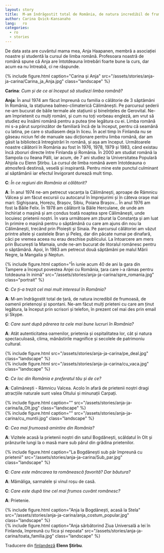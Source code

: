 ```yaml
---
layout: story
title:  M-am îndrăgostit total de România, de natura incredibil de frumoasă, de oamenii prietenoși și spontani
author: Carina Qvick-Kansanaho
lang:   ro
categories:
  - ro
  - stories
---
```


De data asta are cuvântul mama mea, Anja Haapanen, membră a asociației noastre și studentă la cursul de limba română. Profesoara noastră de română spune că Anja are întotdeauna întrebări foarte bune la curs, dar acum ea nu întreabă, ci ne răspunde.

<div class="row">
  <div class="col-md-4 col-sm-6 col-xs-6">
  {% include figure.html caption="Carina și Anja" src="/assets/stories/anja-ja-carina/Carina_ja_Anja.jpg" class="landscape" %}
  </div>
</div>

__Carina__: _Cum și de ce ai început să studiezi limba română?_

__Anja__: În anul 1974 am făcut împreună cu familia o călătorie de 3 săptămâni în România, la stațiunea balneo-climaterică Călimănești. Pe parcursul șederii ne-am bucurat de băile termale ale stațiunii și bineînțeles de Gerovital. Ne-am împrietenit cu mulți români, și cum nu toți vorbeau engleză, am vrut să studiez eu însămi română pentru a putea ține legătura cu ei. Limba română mi s-a părut surprinzător de familiară încă de la început, pentru că seamănă cu latina, pe care o studiasem deja în liceu. În acel timp în Finlanda nu se găseau niciun fel de manuale sau dicționare pentru limba română, dar am găsit la bibliotecă întregistrări în română, și așa am început. Următoarele noastre călătorii în România au fost în 1976, 1978, 1979 și 1983, când existau încă zboruri directe între Finlanda și România. În 2000 am studiat română la Sampola cu Ileana Pälli, iar acum, de 7 ani studiez la Universitatea Populară Ahjola cu Elenn Știrbu. La cursul de limba română avem întotdeauna o atmosferă destinsă, veselă și inspirantă. Pentru mine este punctul culminant al săptămânii iar efectul învigorant durează mult timp. 

__C__: _În ce regiuni din România ai călătorit?_

__A__: În anul 1974 ne-am petrecut vacanța la Călimănești, aproape de Râmnicu Vâlcea și am făcut excursii cu autocarul în împrejurimi și în câteva orașe mai mari: Sighișoara, Horezu, Brașov, Sibiu, Poiana Brașov... În anul 1976 am fost la Băile Felix. În 1978 am călătorit la Băile Herculane, de unde am închiriat o mașină și am condus toată noaptea spre Călimănești, unde locuiesc prietenii noștri. În vara următoare am zburat la Constanța și am luat în primire o mașină pentru o săptămână cu care am ajuns din nou la Călimănești, trecând prin Ploiești și Sinaia. Pe parcursul călătoriei am văzut printre altele și castelele Bran și Peleș, dar din păcate numai pe dinafară, căci pe vremea aceea nu erau deschise publicului. La întoarcere am mers prin București la Mamaia, unde ne-am bucurat de litoralul românesc pentru o săptămână. Apoi, în 1983 am petrecut două săptămâni pe malul Mării Negre, la Mangalia și Neptun.

<div class="row">
  <div class="col-md-8 col-md-offset-2">
  {% include figure.html caption="În iunie acum 40 de ani la gara din Tampere a început povestea Anjei cu România, țara care i-a rămas pentru totdeauna în inimă" src="/assets/stories/anja-ja-carina/spre_romania.jpg" class="portrait" %}
  </div>
</div>

__C__: _Ce ți-a trezit cel mai mult interesul în România?_

__A__: M-am îndrăgostit total de țară, de natura incredibil de frumoasă, de oamenii prietenoși și spontani. Ne-am făcut mulți prieteni cu care am ținut legătura, la început prin scrisori și telefon, în prezent cel mai des prin email și Skype.

__C__: _Care sunt după părerea ta cele mai bune lucruri în România?_

__A__: Atât autenticitatea oamenilor, prietenia și ospitalitatea lor, cât și natura spectaculoasă, clima, mănăstirile magnifice și secolele de patrimoniu cultural.

<div class="row">
  <div class="col-md-5">
    {% include figure.html src="/assets/stories/anja-ja-carina/pe_deal.jpg" class="landscape" %}
  </div>
  <div class="col-md-5 col-md-offset-1">
    {% include figure.html src="/assets/stories/anja-ja-carina/cu_vaca.jpg" class="landscape" %}
  </div>
</div>

__C__: _Ce loc din România e preferatul tău și de ce?_

__A__: Calimănești - Râmnicu Valcea. Acolo în afară de prietenii noștri dragi atracțiile naturale sunt valea Oltului și minunații Carpați. 

<div class="row">
  <div class="col-md-5">
    {% include figure.html caption="" src="/assets/stories/anja-ja-carina/la_Olt.jpg" class="landscape" %}
  </div>
  <div class="col-md-5 col-md-offset-1">
    {% include figure.html caption="" src="/assets/stories/anja-ja-carina/cu_muntii.jpg" class="landscape" %}
  </div>
</div>

__C__: _Cea mai frumoasă amintire din România?_

__A__: Vizitele acasă la prietenii noștri din satul Bogdănești, scăldatul în Olt și prânzurile lungi la o masă mare sub părul din grădina prietenilor. 

<div class="row">
  <div class="col-md-8 col-md-offset-2">
  {% include figure.html caption="La Bogdănești sub păr împreună cu prietenii" src="/assets/stories/anja-ja-carina/Sub_par.jpg" class="landscape" %}
  </div>
</div>

__C__: _Care este mâncarea ta românească favorită? Dar băutura?_

__A__: Mămăliga, sarmalele și vinul roșu de casă.

__C__: _Care este după tine cel mai frumos cuvânt românesc?_

__A__: Prietenie.

<div class="row">
  <div class="col-md-5">
    {% include figure.html caption="Anja la Bogdănești, acasă la Stela" src="/assets/stories/anja-ja-carina/anja_costum_popular.jpg" class="landscape" %}
  </div>
  <div class="col-md-5 col-md-offset-1">
    {% include figure.html caption="Anja sărbătorind Ziua Universală a Iei în Finlanda, împreună cu fiica și nepoata" src="/assets/stories/anja-ja-carina/toata_familia.jpg" class="landscape" %}
  </div>
</div>

Traducere din [finlandeză](/fi/stories/2014/10/14/anja-ja-carina.html) __Elenn Știrbu__.